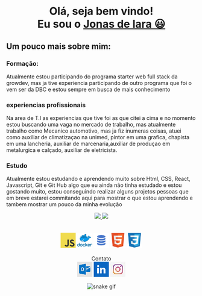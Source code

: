 <div>
  
  <h1 align="center">
   <br> Olá, seja bem vindo! <br> Eu sou o 
    <a href="https://www.linkedin.com/in/jonasdelara-/">Jonas de lara 😃️</a>
    
    
  </h1>
<div>
  <h2> Um pouco mais sobre mim:</h2>
  <h3>Formação:</h3>
  <p>Atualmente estou participando do programa starter web full stack da growdev, mas ja tive experiencia participando de outro programa que foi o vem ser da DBC e estou sempre em busca de mais conhecimento</p>
  <h3>experiencias profissionais</h3>
  <p> Na area de T.I as experiencias que tive foi as que citei a cima e no momento estou buscando uma vaga no mercado de trabalho, mas atualmente trabalho como Mecanico automotivo, mas ja fiz inumeras coisas, atuei como auxiliar de climatizaçao na unimed, pintor em uma grafica, chapista em uma lancheria, auxiliar de marcenaria,auxiliar de produçao em metalurgica e calçado, auxiliar de eletricista.</p>
  <h3>Estudo</h3>
  <p>Atualmente estou estudando e aprendendo muito sobre Html, CSS, React, Javascript, Git e Git Hub algo que eu ainda não tinha estudado e estou gostando muito, estou conseguindo realizar alguns projetos pessoas que em breve estarei commitando aqui para mostrar o que estou aprendendo e tambem mostrar um pouco da minha evolução  </p>
  
</div>

<div align="center">
  <a href="https://github.com/Jonasdelara">
    <img height="150em" src="https://github-readme-stats.vercel.app/api?username=Jonasdelara&count_private=true&include_all_commits=true&show_icons=true&theme=dracula&hide_border=false&show_owner=true"/>
    <img height="150em" src="https://github-readme-stats.vercel.app/api/top-langs/?username=Jonasdelara&theme=dracula&hide_border=false&&layout=compact"/>
  </a>
  <br>
</div>
<br>
<br>
<div align="center">
  <img alt="JS" title="JavaScript" width="40px" src="https://raw.githubusercontent.com/github/explore/master/topics/javascript/javascript.png">
  <img title="Docker" alt="Docker" width="40px" src="https://raw.githubusercontent.com/github/explore/master/topics/docker/docker.png">
  <img title="SQL" alt="SQL" width="40px" src="https://raw.githubusercontent.com/github/explore/master/topics/sql/sql.png">
  <img title="HTML5" alt="SQL" width="40px" src="https://raw.githubusercontent.com/devicons/devicon/master/icons/html5/html5-original.svg">
  <img title="CSS" alt="SQL" width="40px" src="https://raw.githubusercontent.com/devicons/devicon/master/icons/css3/css3-original.svg">
  
</div>

<div align="center">
  <br> Contato <br> 
  <a href="mailto:jonasdelara_@hotmail.com"><img src="https://github.com/Jonasdelara/Jonasdelara/blob/main/assetis/hotmail.png" target="_blank"></a>
  <a href="https://www.linkedin.com/in/jonasdelara-/" target="_blank"><img src="https://github.com/Jonasdelara/Jonasdelara/blob/main/assetis/linkedin.png" target="_blank"></a> 
  <a href="https://www.instagram.com/jonasdelara_/" target="_blank"><img src="https://github.com/Jonasdelara/Jonasdelara/blob/main/assetis/instagram.jpg" target="_blank"></a>
</div>

<div align="center">

![snake gif](https://github.com/Jonasdelara/Jonasdelara/blob/output/github-contribution-grid-snake.gif)

 
